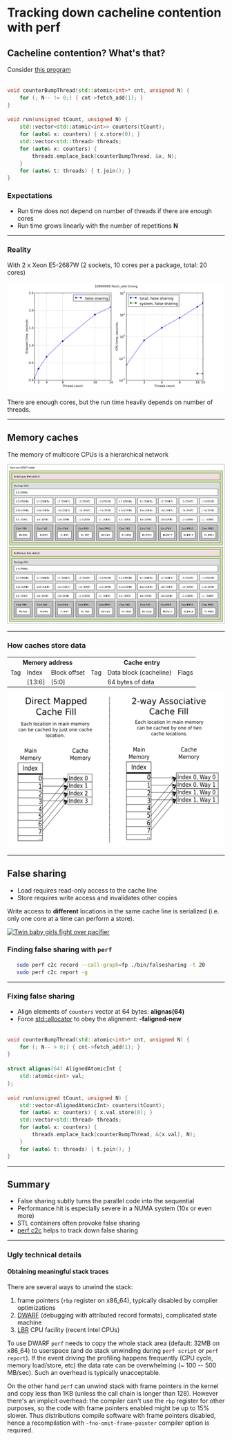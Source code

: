 # Tracking down cacheline contention with perf

## Cacheline contention? What's that?

Consider [this program](./src/falsesharing.cpp)

```c++

void counterBumpThread(std::atomic<int>* cnt, unsigned N) {
    for (; N-- != 0;) { cnt->fetch_add(1); }
}

void run(unsigned tCount, unsigned N) {
    std::vector<std::atomic<int>> counters(tCount);
    for (auto& x: counters) { x.store(0); }
    std::vector<std::thread> threads;
    for (auto& x: counters) {
        threads.emplace_back(counterBumpThread, &x, N);
    }
    for (auto& t: threads) { t.join(); }
}
```

### Expectations


* Run time does not depend on number of threads if there are enough cores
* Run time grows linearly with the number of repetitions **N**

---

### Reality

With 2 x Xeon E5-2687W (2 sockets, 10 cores per a package, total: 20 cores)

![falsesharing NUMA timing](./img/falsesharing_timing_numa.png)

There are enough cores, but the run time heavily depends on number of threads.

---

## Memory caches


The memory of multicore CPUs is a hierarchical network

![dual-socket system memory topology](./img/memorytopo_2x_xeon.png)

---

### How caches store data

<table>
  <tr>
    <th colspan="3">Memory address</th>
    <th colspan="3">Cache entry</th>
  </tr>
  <tr>
    <td>Tag</td>
    <td>Index</td>
    <td>Block offset</td>
    <td>Tag</td>
    <td>Data block (cacheline)</td>
    <td>Flags</td>
  </tr>
  <tr>
    <td></td>
    <td>[13:6]</td>
    <td>[5:0]</td>
    <td></td>
    <td>64 bytes of data</td>
    <td></td>
  </tr>
</table>

![direct fill and two-way caches](./img/Cache_Fill.svg)

---

## False sharing

* Load requires read-only access to the cache line
* Store requires write access and invalidates other copies

Write access to **different** locations in the same cache line is serialized
(i.e. only one core at a time can perform a store).

[![Twin baby girls fight over pacifier](https://img.youtube.com/vi/UOlOrACAj6o/0.jpg)](https://www.youtube.com/embed/UOlOrACAj6o)


### Finding false sharing with `perf`

```bash
   sudo perf c2c record --call-graph=fp ./bin/falsesharing -t 20
   sudo perf c2c report -g
```

---

### Fixing false sharing

* Align elements of `counters` vector at 64 bytes: **alignas(64)**
* Force [std::allocator](https://en.cppreference.com/w/cpp/memory/allocator) to obey the alignment: **-faligned-new**

```c++

void counterBumpThread(std::atomic<int>* cnt, unsigned N) {
    for (; N-- > 0;) { cnt->fetch_add(1); }
}

struct alignas(64) AlignedAtomicInt {
    std::atomic<int> val;
};

void run(unsigned tCount, unsigned N) {
    std::vector<AlignedAtomicInt> counters(tCount);
    for (auto& x: counters) { x.val.store(0); }
    std::vector<std::thread> threads;
    for (auto& x: counters) {
        threads.emplace_back(counterBumpThread, &(x.val), N);
    }
    for (auto& t: threads) { t.join(); }
}
```

---

## Summary

* False sharing subtly turns the parallel code into the sequential
* Performance hit is especially severe in a NUMA system (10x or even more)
* STL containers often provoke false sharing
* [perf c2c](http://man7.org/linux/man-pages/man1/perf-c2c.1.html) helps to track down false sharing

---

### Ugly technical details

#### Obtaining meaningful stack traces

There are several ways to unwind the stack:

1. frame pointers (`rbp` register on x86_64), typically disabled by compiler optimizations
2. [DWARF](http://www.dwarfstd.org/doc/Debugging%20using%20DWARF-2012.pdf)
   (debugging with attributed record formats), complicated state machine
3. [LBR](https://lwn.net/Articles/680985) CPU facility (recent Intel CPUs)

To use DWARF `perf` needs to copy the whole stack area (default: 32MB on x86_64)
to userspace (and do stack unwinding during `perf script` or `perf report`).
If the event driving the profiling happens frequently (CPU cycle, memory load/store,
etc) the data rate can be overwhelming (~ 100 -- 500 MB/sec). Such an overhead
is typically unacceptable.

On the other hand `perf` can unwind stack with frame pointers in the kernel
and copy less than 1KB (unless the call chain is longer than 128). However
there's an implicit overhead: the compiler can't use the `rbp` register for
other purposes, so the code with frame pointers enabled might be up to 15%
slower. Thus distributions compile software with frame pointers disabled,
hence a recompilation with `-fno-omit-frame-pointer` compiler option is required.
